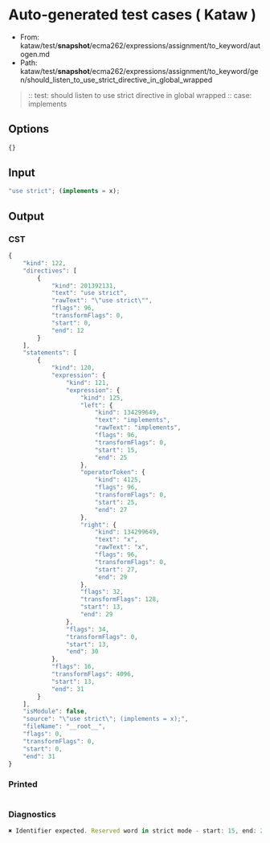 # Auto-generated test cases ( Kataw )
- From: kataw/test/__snapshot__/ecma262/expressions/assignment/to_keyword/autogen.md
- Path: kataw/test/__snapshot__/ecma262/expressions/assignment/to_keyword/gen/should_listen_to_use_strict_directive_in_global_wrapped
> :: test: should listen to use strict directive in global wrapped
> :: case: implements
## Options

`````js
{}
`````
## Input

`````js
"use strict"; (implements = x);
`````
## Output

### CST

```javascript
{
    "kind": 122,
    "directives": [
        {
            "kind": 201392131,
            "text": "use strict",
            "rawText": "\"use strict\"",
            "flags": 96,
            "transformFlags": 0,
            "start": 0,
            "end": 12
        }
    ],
    "statements": [
        {
            "kind": 120,
            "expression": {
                "kind": 121,
                "expression": {
                    "kind": 125,
                    "left": {
                        "kind": 134299649,
                        "text": "implements",
                        "rawText": "implements",
                        "flags": 96,
                        "transformFlags": 0,
                        "start": 15,
                        "end": 25
                    },
                    "operatorToken": {
                        "kind": 4125,
                        "flags": 96,
                        "transformFlags": 0,
                        "start": 25,
                        "end": 27
                    },
                    "right": {
                        "kind": 134299649,
                        "text": "x",
                        "rawText": "x",
                        "flags": 96,
                        "transformFlags": 0,
                        "start": 27,
                        "end": 29
                    },
                    "flags": 32,
                    "transformFlags": 128,
                    "start": 13,
                    "end": 29
                },
                "flags": 34,
                "transformFlags": 0,
                "start": 13,
                "end": 30
            },
            "flags": 16,
            "transformFlags": 4096,
            "start": 13,
            "end": 31
        }
    ],
    "isModule": false,
    "source": "\"use strict\"; (implements = x);",
    "fileName": "__root__",
    "flags": 0,
    "transformFlags": 0,
    "start": 0,
    "end": 31
}
```

### Printed

```javascript

```

### Diagnostics

```javascript
✖ Identifier expected. Reserved word in strict mode - start: 15, end: 25

```

